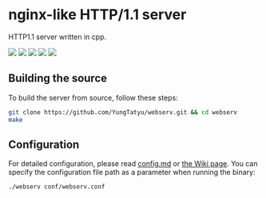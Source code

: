 # nginx-like HTTP/1.1 server
HTTP1.1 server written in cpp.
<!-- シールド一覧 -->
<!-- 該当するプロジェクトの中から任意のものを選ぶ-->
<p style="display: inline">
  <!-- ソースコードで使われている技術 -->
  <img src="https://img.shields.io/badge/-C++-00599C.svg?logo=c%2B%2B&style=flat">
  <!-- テストで使われている技術 -->
 <img src="https://img.shields.io/badge/-Python-F9DC3E.svg?logo=python&style=flat">
  <img src="https://img.shields.io/badge/-Shell_Script-red.svg?logo=Shell&style=flat">
  <img src="https://img.shields.io/badge/-Docker-EEE.svg?logo=docker&style=flat">
  <img src="https://img.shields.io/badge/-githubactions-black.svg?logo=github-actions&style=flat">
</p>

## Building the source
To build the server from source, follow these steps:
```sh
git clone https://github.com/YungTatyu/webserv.git && cd webserv
make
```

## Configuration
For detailed configuration, please read [config.md](https://github.com/YungTatyu/webserv/blob/main/docs/config.md) or [the Wiki page](https://github.com/YungTatyu/webserv/wiki).
You can specify the configuration file path as a parameter when running the binary:
```sh
./webserv conf/webserv.conf
```
